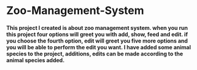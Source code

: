 # Zoo-Management-System
#### This project I created is about zoo management system. when you run this project four options will greet you with add, show, feed and edit. if you choose the fourth option, edit will greet you five more options and you will be able to perform the edit you want. I have added some animal species to the project, additions, edits can be made according to the animal species added.
